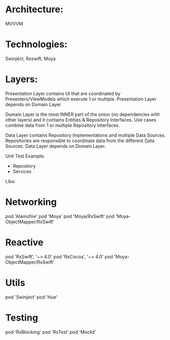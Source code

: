 # Architecture: 
MVVVM
# Technologies: 
Swinject, Rxswift, Moya

# Layers:

Presentation Layer contains UI that are coordinated by Presenters/ViewModels which execute 1 or multiple. Presentation Layer depends on Domain Layer.

Domain Layer is the most INNER part of the onion (no dependencies with other layers) and it contains Entities & Repository Interfaces. Use cases combine data from 1 or multiple Repository Interfaces.

Data Layer contains Repository Implementations and multiple Data Sources. Repositories are responsible to coordinate data from the different Data Sources. Data Layer depends on Domain Layer.


Unit Test Example:
- Repository
- Services


Libs:
 # Networking
  pod 'Alamofire'
  pod 'Moya'
  pod 'Moya/RxSwift'
  pod 'Moya-ObjectMapper/RxSwift'
  
  # Reactive
  pod 'RxSwift',    '~> 4.0'
  pod 'RxCocoa',    '~> 4.0'
  pod 'Moya-ObjectMapper/RxSwift'
  
  # Utils
  pod 'Swinject'
  pod 'Hue'
  
  # Testing
   pod 'RxBlocking'
   pod 'RxTest'
   pod 'Mockit'
